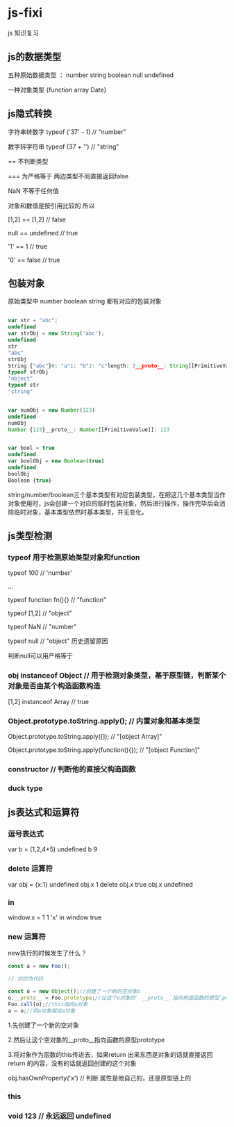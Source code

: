 # js-fixi
js 知识复习

 ## js的数据类型
 
 五种原始数据类型 ： number string boolean null undefined
 
 一种对象类型 {function array Date}
 
 ## js隐式转换
 
 字符串转数字 typeof ('37' - 1)   // "number"
 
 数字转字符串 typeof (37 + '')   // "string"
 
 == 不判断类型
 
 === 为严格等于 两边类型不同直接返回false
 
 NaN 不等于任何值 
 
 对象和数值是按引用比较的 所以
 
 [1,2] == [1,2]  // false
 
 null == undefined // true
 
 '1' == 1 // true
 
 '0' == false // true
 
 ## 包装对象
 
 原始类型中 number boolean string 都有对应的包装对象
 
 ```js
 
var str = "abc";
undefined
var strObj = new String('abc');
undefined
str
"abc"
strObj
String {"abc"}0: "a"1: "b"2: "c"length: 3__proto__: String[[PrimitiveValue]]: "abc"
typeof strObj
"object"
typeof str
"string"


var numObj = new Number(123)
undefined
numObj
Number {123}__proto__: Number[[PrimitiveValue]]: 123


var bool = true
undefined
var boolObj = new Boolean(true)
undefined
boolObj
Boolean {true}
 
 ```
 
 string/number/boolean三个基本类型有对应包装类型，在把这几个基本类型当作对象使用时，js会创建一个对应的临时包装对象，然后进行操作，操作完毕后会消除临时对象，基本类型依然时基本类型，并无变化。
 
 ## js类型检测
 
 ### typeof 用于检测原始类型对象和function
 
 typeof 100 // 'number'
 
 ...
 
 typeof function fn(){} // "function"
 
 typeof [1,2] // "object"
 
 typeof NaN // "number"
 
 typeof null // "object"  历史遗留原因
 
 判断null可以用严格等于
 
 
 
 
 ### obj instanceof Object // 用于检测对象类型，基于原型链，判断某个对象是否由某个构造函数构造
 
 [1,2] instanceof Array  // true
 
 ### Object.prototype.toString.apply(); // 内置对象和基本类型

 Object.prototype.toString.apply([]); // "[object Array]"
 
 Object.prototype.toString.apply(function(){}); // "[object Function]"
 
 ### constructor  // 判断他的直接父构造函数
 
 ### duck type
 
 ## js表达式和运算符
 
 ### 逗号表达式
 
  var b = (1,2,4+5)
  undefined
  b
  9
  
  ### delete 运算符
  
  var obj = {x:1}
  undefined
  obj.x
  1
  delete obj.x
  true
  obj.x
  undefined
  
  ### in 
  
  window.x = 1
  1
 'x' in window
  true
  
  ### new 运算符
  
  new执行的时候发生了什么？
  
  ```js
  const a = new Foo();
  
  // 对应伪代码
  
  const o = new Object();//创建了一个新的空对象o
  o.__proto__ = Foo.prototype;//让这个o对象的` __proto__`指向构造函数的原型`prototype`
  Foo.call(o);//this指向o对象
  a = o;//将o对象赋给a对象

  ```
  1.先创建了一个新的空对象
  
  2.然后让这个空对象的__proto__指向函数的原型prototype

  3.将对象作为函数的this传进去，如果return 出来东西是对象的话就直接返回 return 的内容，没有的话就返回创建的这个对象
  
  obj.hasOwnProperty('x') // 判断 属性是他自己的，还是原型链上的
  
  ### this
  
  ### void 123 // 永远返回 undefined
  
  
  
  
  
 
 
 
 
 
 
 
 
 
 
 
 
 
